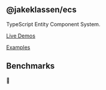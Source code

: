## @jakeklassen/ecs

TypeScript Entity Component System.

[Live Demos](https://ecs-examples.netlify.app/)

[Examples](../examples/)

## Benchmarks

🚧
